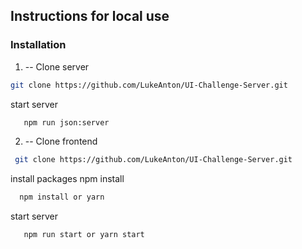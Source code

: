## Instructions for local use

### Installation

1. -- Clone server

```sh
git clone https://github.com/LukeAnton/UI-Challenge-Server.git
```

start server

```sh
   npm run json:server
```

2. -- Clone frontend

```sh
 git clone https://github.com/LukeAnton/UI-Challenge-Server.git
```

install packages npm install

```sh
  npm install or yarn
```

start server

```sh
   npm run start or yarn start
```
